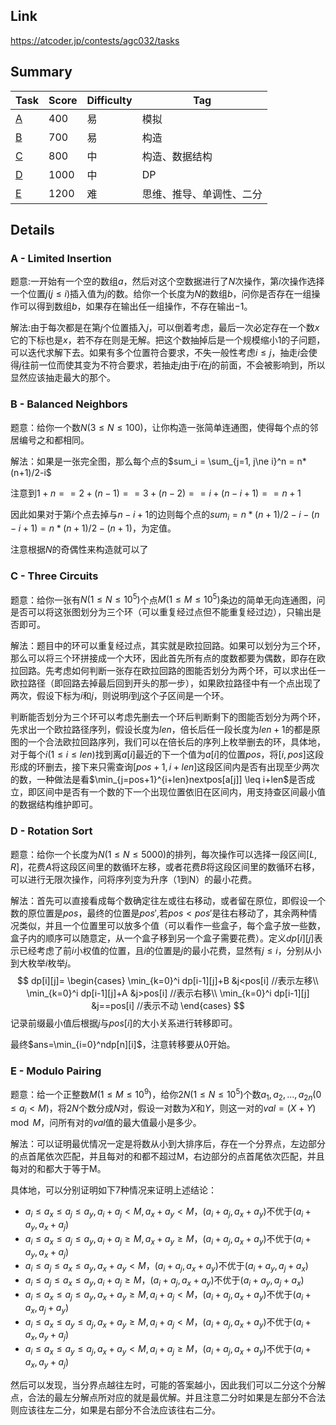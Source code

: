 ## Link

https://atcoder.jp/contests/agc032/tasks

## Summary

| Task                | Score | Difficulty | Tag                      |
| ------------------- | ----- | ---------- | ------------------------ |
| <a href="#A">A</a>  | 400   | 易         | 模拟                     |
| <a href="#B">B</a>  | 700   | 易         | 构造                     |
| <a href="#C">C</a>  | 800   | 中         | 构造、数据结构           |
| <a href="#D">D</a>  | 1000  | 中         | DP                       |
| <a href ="#E">E</a> | 1200  | 难         | 思维、推导、单调性、二分 |

## Details

### <a name="A">A  - Limited Insertion</a>

题意:一开始有一个空的数组$a$，然后对这个空数据进行了$N$次操作，第$i$次操作选择一个位置$j(j \leq i)$插入值为$j$的数。给你一个长度为$N$的数组$b$，问你是否存在一组操作可以得到数组$b$，如果存在输出任一组操作，不存在输出$-1$。

解法:由于每次都是在第$j$个位置插入$j$，可以倒着考虑，最后一次必定存在一个数$x$它的下标也是$x$，若不存在则是无解。把这个数抽掉后是一个规模缩小1的子问题，可以迭代求解下去。如果有多个位置符合要求，不失一般性考虑$i \leq j$，抽走$i$会使得$j$往前一位而使其变为不符合要求，若抽走$j$由于$i$在$j$的前面，不会被影响到，所以显然应该抽走最大的那个。

### <a name="B"> B -  Balanced Neighbors  </a>

题意：给你一个数$N (3 \leq N \leq 100)$，让你构造一张简单连通图，使得每个点的邻居编号之和都相同。

解法：如果是一张完全图，那么每个点的$sum_i = \sum_{j=1, j\ne i}^n = n*(n+1)/2-i$

注意到$1 + n == 2 + (n - 1) == 3 + (n - 2) == i + (n - i + 1) == n + 1$

因此如果对于第$i$个点去掉与$n - i + 1$的边则每个点的$sum_i=n*(n+1)/2-i-(n - i + 1) = n*(n+1)/2-(n + 1)$，为定值。

注意根据$N$的奇偶性来构造就可以了

### <a name="C"> C - Three Circuits </a>

题意：给你一张有$N(1 \leq N \leq 10^5)$个点$M(1 \leq M \leq 10^5)$条边的简单无向连通图，问是否可以将这张图划分为三个环（可以重复经过点但不能重复经过边），只输出是否即可。

解法：题目中的环可以重复经过点，其实就是欧拉回路。如果可以划分为三个环，那么可以将三个环拼接成一个大环，因此首先所有点的度数都要为偶数，即存在欧拉回路。先考虑如何判断一张存在欧拉回路的图能否划分为两个环，可以求出任一欧拉路径（即回路去掉最后回到开头的那一步），如果欧拉路径中有一个点出现了两次，假设下标为$i$和$j$，则说明$i$到$j$这个子区间是一个环。

判断能否划分为三个环可以考虑先删去一个环后判断剩下的图能否划分为两个环，先求出一个欧拉路径序列，假设长度为$len$，倍长后任一段长度为$len + 1$的都是原图的一个合法欧拉回路序列，我们可以在倍长后的序列上枚举删去的环，具体地，对于每个$i(1 \leq i \leq len)$找到离$a[i]$最近的下一个值为$a[i]$的位置$pos$，将$[i,pos]$这段形成的环删去，接下来只需查询$[pos+1,i+len]$这段区间内是否有出现至少两次的数，一种做法是看$\min_{j=pos+1}^{i+len}nextpos[a[j]] \leq i+len$是否成立，即区间中是否有一个数的下一个出现位置依旧在区间内，用支持查区间最小值的数据结构维护即可。

### <a name="D"> D - Rotation Sort </a>

题意：给你一个长度为$N(1 \leq N \leq 5000)$的排列，每次操作可以选择一段区间$[L,R]$，花费$A$将这段区间里的数循环左移，或者花费$B$将这段区间里的数循环右移，可以进行无限次操作，问将序列变为升序（1到N）的最小花费。

解法：首先可以直接看成每个数确定往左或往右移动，或者留在原位，即假设一个数的原位置是$pos$，最终的位置是$pos'$,若$pos < pos'$是往右移动了，其余两种情况类似，并且一个位置里可以放多个值（可以看作一些盒子，每个盒子放一些数，盒子内的顺序可以随意定，从一个盒子移到另一个盒子需要花费）。定义$dp[i][j]$表示已经考虑了前$i$小权值的位置，且$i$的位置是$j$的最小花费，显然有$j \leq i$，分别从小到大枚举$i$枚举$j$。
$$
dp[i][j]=
\begin{cases}
\min_{k=0}^i dp[i-1][j]+B &j<pos[i] //表示左移\\
\min_{k=0}^i dp[i-1][j]+A &j>pos[i] //表示右移\\
\min_{k=0}^i dp[i-1][j] &j==pos[i] //表示不动
\end{cases}
$$
记录前缀最小值后根据$j$与$pos[i]$的大小关系进行转移即可。

最终$ans=\min_{i=0}^ndp[n][i]$，注意转移要从0开始。

### <a name="E"> E - Modulo Pairing </a>

题意：给一个正整数$M(1 \leq M \leq 10^9)$，给你$2N(1 \leq N \leq 10^5)$个数$a_1,a_2,...,a_{2n}(0 \leq a_i < M)$，将$2N$个数分成$N$对，假设一对数为$X$和$Y$，则这一对的$val=(X+Y)\mod M$，问所有对的$val$值的最大值最小是多少。

解法：可以证明最优情况一定是将数从小到大排序后，存在一个分界点，左边部分的点首尾依次匹配，并且每对的和都不超过M，右边部分的点首尾依次匹配，并且每对的和都大于等于M。

具体地，可以分别证明如下7种情况来证明上述结论：

- $a_i \leq a_x \leq a_j \leq a_y,a_i+a_j<M,a_x+a_y<M$，$(a_i+a_j,a_x+a_y)$不优于$(a_i+a_y,a_x+a_j)$
- $a_i \leq a_x \leq a_j \leq a_y,a_i+a_j \geq M,a_x+a_y\geq M$，$(a_i+a_j,a_x+a_y)$不优于$(a_i+a_y,a_x+a_j)$
- $a_i\leq a_j \leq a_x\leq a_y,a_x+a_y<M$，$(a_i+a_j,a_x+a_y)$不优于$(a_i+a_y,a_j+a_x)$
- $a_i\leq a_j \leq a_x\leq a_y,a_i+a_j\geq M$，$(a_i+a_j,a_x+a_y)$不优于$(a_i+a_y,a_j+a_x)$
- $a_i \leq a_x \leq a_j \leq a_y,a_x+a_y\geq M,a_i+a_j<M$，$(a_i+a_j,a_x+a_y)$不优于$(a_i+a_x,a_j+a_y)$
- $a_i \leq a_x \leq a_y \leq a_j,a_x+a_y\geq M,a_i+a_j<M$，$(a_i+a_j,a_x+a_y)$不优于$(a_i+a_x,a_y+a_j)$
- $a_i \leq a_x \leq a_y \leq a_j,a_x+a_y<M,a_i+a_j\geq M$，$(a_i+a_j,a_x+a_y)$不优于$(a_i+a_x,a_y+a_j)$

然后可以发现，当分界点越往左时，可能的答案越小，因此我们可以二分这个分解点，合法的最左分解点所对应的就是最优解。并且注意二分时如果是左部分不合法则应该往左二分，如果是右部分不合法应该往右二分。